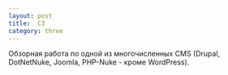 ```yaml
---
layout: post
title:  C3
category: three
---
```

Обзорная работа по одной из многочисленных CMS (Drupal, DotNetNuke, Joomla, PHP-Nuke - кроме WordPress).